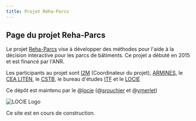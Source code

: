 ```yaml
---
title: Projet Réha-Parcs
---
```


## Page du projet Reha-Parcs

Le projet [Reha-Parcs](http://www.agence-nationale-recherche.fr/Projet-ANR-15-CE22-0011) vise à développer des méthodes pour l'aide à la décision interactive pour les parcs de bâtiments. Ce projet a débuté en 2015 et est financé par l'ANR.

Les participants au projet sont [I2M](https://www.i2m.u-bordeaux.fr/) (Coordinateur du projet), [ARMINES](https://www.armines.net/fr), le [CEA LITEN](http://liten.cea.fr/cea-tech/liten/Pages/Accueil.aspx), le [CSTB](http://www.cstb.fr/fr/), le bureau d'études [ITF](https://www.itf.biz/fr/) et le [LOCIE](https://www.locie.univ-smb.fr/)

Ce dépôt est maintenu par le @[locie](https://github.com/locie) (@[srouchier](https://github.com/srouchier) et @[ymerlet](https://github.com/ymerlet))

![LOCIE Logo](https://www.locie.univ-smb.fr/wp-content/uploads/2017/10/locie-logo-horiz.png)

Ce site est en cours de construction.

